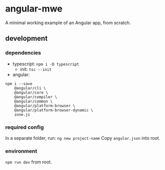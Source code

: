 # angular-mwe
A minimal working example of an Angular app, from scratch.

## development

### dependencies

* typescript: `npm i -D typescript`
    * init: `tsc --init`
* angular: 
```
npm i --save 
    @angular/cli \
    @angular/core \
    @angular/compiler \
    @angular/common \
    @angular/platform-browser \
    @angular/platform-browser-dynamic \
    zone.js
```

### required config

In a separate folder, run: `ng new project-name`
Copy `angular.json` into root.

### environment

`npm run dev` from root.

